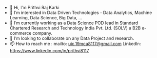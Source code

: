 - 👋 Hi, I’m Prithvi Raj Karki
- 👀 I’m interested in Data Driven Technologies - Data Analytics, Machine Learning, Data Science, Big Data, ...
- 🌱 I’m currently working as a Data Science POD lead in Standard Chartered Research and Technology India Pvt. Ltd. (SOLV) a B2B e-commerce company.
- 💞️ I’m looking to collaborate on any Data Project and research.
- 📫 How to reach me : 
                          mailto: uic.19mca8117@gmail.com
                          LinkedIn: https://www.linkedin.com/in/prithvi8117

<!---
prithvi8117/prithvi8117 is a ✨ special ✨ repository because its `README.md` (this file) appears on your GitHub profile.
You can click the Preview link to take a look at your changes.
--->
